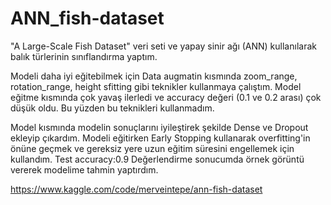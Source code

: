 # ANN_fish-dataset
"A Large-Scale Fish Dataset" veri seti ve yapay sinir ağı (ANN) kullanılarak balık türlerinin sınıflandırma yaptım.

Modeli daha iyi eğitebilmek için Data augmatin kısmında  zoom_range, rotation_range, height sfitting gibi teknikler kullanmaya çalıştım. Model eğitme kısmında çok yavaş ilerledi ve accuracy değeri (0.1 ve 0.2 arası) çok düşük oldu. Bu yüzden bu teknikleri kullanmadım.

Model kısmında modelin sonuçlarını iyileştirek şekilde Dense ve Dropout ekleyip çıkardım. 
Modeli eğitirken Early Stopping kullanarak overfitting'in önüne geçmek ve gereksiz yere uzun eğitim süresini engellemek için kullandım.
Test accuracy:0.9 
Değerlendirme sonucumda örnek görüntü vererek modelime tahmin yaptırdım.

https://www.kaggle.com/code/merveintepe/ann-fish-dataset 
